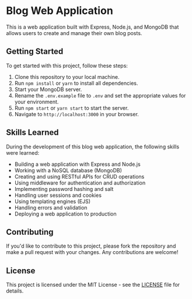 # Blog Web Application

This is a web application built with Express, Node.js, and MongoDB that allows users to create and manage their own blog posts.

## Getting Started

To get started with this project, follow these steps:

1. Clone this repository to your local machine.
2. Run `npm install` or `yarn` to install all dependencies.
3. Start your MongoDB server.
4. Rename the `.env.example` file to `.env` and set the appropriate values for your environment.
5. Run `npm start` or `yarn start` to start the server.
6. Navigate to `http://localhost:3000` in your browser.

## Skills Learned

During the development of this blog web application, the following skills were learned:

- Building a web application with Express and Node.js
- Working with a NoSQL database (MongoDB)
- Creating and using RESTful APIs for CRUD operations
- Using middleware for authentication and authorization
- Implementing password hashing and salt
- Handling user sessions and cookies
- Using templating engines (EJS)
- Handling errors and validation
- Deploying a web application to production

## Contributing

If you'd like to contribute to this project, please fork the repository and make a pull request with your changes. Any contributions are welcome!

## License

This project is licensed under the MIT License - see the [LICENSE](LICENSE) file for details.
